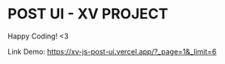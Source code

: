 # POST UI - XV PROJECT

Happy Coding! <3

Link Demo: https://xv-js-post-ui.vercel.app/?_page=1&_limit=6

